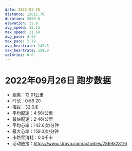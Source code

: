 ```yaml
---
date: 2022-09-26
distance: 12011.70
duration: 3560.0
elevation: 32.0
avg_speed: 12.15
max_speed: 21.60
avg_pace: 4.94
max_pace: 2.78
avg_heartrate: 142.6
max_heartrate: 159.0
calories: 0.0
---
```


# 2022年09月26日 跑步数据

- 距离：12.01公里
- 时长：0:59:20
- 海拔：32.0米
- 平均配速：4:56/公里
- 最快配速：2:46/公里
- 平均心率：142.6次/分钟
- 最大心率：159.0次/分钟
- 卡路里消耗：0.0千卡
- 活动链接：https://www.strava.com/activities/7869323116
